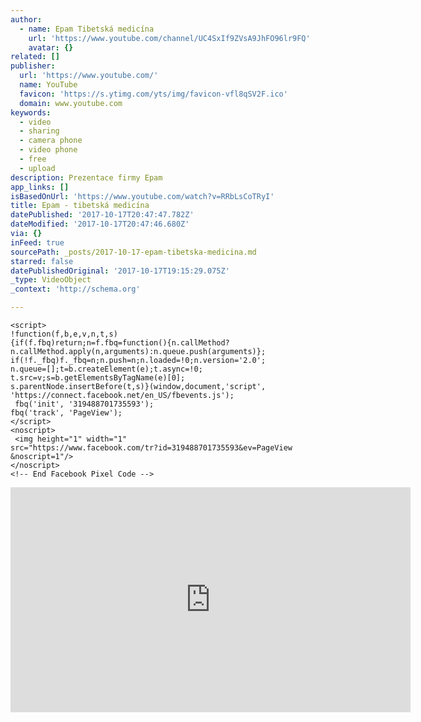 ```yaml
---
author:
  - name: Epam Tibetská medicína
    url: 'https://www.youtube.com/channel/UC4SxIf9ZVsA9JhFO96lr9FQ'
    avatar: {}
related: []
publisher:
  url: 'https://www.youtube.com/'
  name: YouTube
  favicon: 'https://s.ytimg.com/yts/img/favicon-vfl8qSV2F.ico'
  domain: www.youtube.com
keywords:
  - video
  - sharing
  - camera phone
  - video phone
  - free
  - upload
description: Prezentace firmy Epam
app_links: []
isBasedOnUrl: 'https://www.youtube.com/watch?v=RRbLsCoTRyI'
title: Epam - tibetská medicína
datePublished: '2017-10-17T20:47:47.782Z'
dateModified: '2017-10-17T20:47:46.680Z'
via: {}
inFeed: true
sourcePath: _posts/2017-10-17-epam-tibetska-medicina.md
starred: false
datePublishedOriginal: '2017-10-17T19:15:29.075Z'
_type: VideoObject
_context: 'http://schema.org'

---
```

<!-- Facebook Pixel Code -->
    <script>
    !function(f,b,e,v,n,t,s)
    {if(f.fbq)return;n=f.fbq=function(){n.callMethod?
    n.callMethod.apply(n,arguments):n.queue.push(arguments)};
    if(!f._fbq)f._fbq=n;n.push=n;n.loaded=!0;n.version='2.0';
    n.queue=[];t=b.createElement(e);t.async=!0;
    t.src=v;s=b.getElementsByTagName(e)[0];
    s.parentNode.insertBefore(t,s)}(window,document,'script',
    'https://connect.facebook.net/en_US/fbevents.js');
     fbq('init', '319488701735593'); 
    fbq('track', 'PageView');
    </script>
    <noscript>
     <img height="1" width="1" 
    src="https://www.facebook.com/tr?id=319488701735593&ev=PageView
    &noscript=1"/>
    </noscript>
    <!-- End Facebook Pixel Code -->

<iframe src="https://cdn.embedly.com/widgets/media.html?src=https%3A%2F%2Fwww.youtube.com%2Fembed%2FRRbLsCoTRyI%3Ffeature%3Doembed&amp;url=http%3A%2F%2Fwww.youtube.com%2Fwatch%3Fv%3DRRbLsCoTRyI&amp;image=https%3A%2F%2Fi.ytimg.com%2Fvi%2FRRbLsCoTRyI%2Fhqdefault.jpg&amp;key=a715cf41cc93453ca338d350cd26f87b&amp;type=text%2Fhtml&amp;schema=youtube" width="640" height="360" scrolling="no" frameborder="0" allowfullscreen="" style=""></iframe>